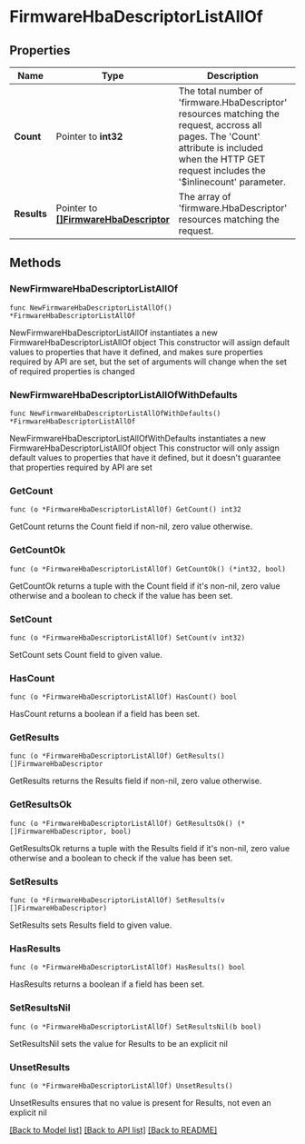 # FirmwareHbaDescriptorListAllOf

## Properties

Name | Type | Description | Notes
------------ | ------------- | ------------- | -------------
**Count** | Pointer to **int32** | The total number of &#39;firmware.HbaDescriptor&#39; resources matching the request, accross all pages. The &#39;Count&#39; attribute is included when the HTTP GET request includes the &#39;$inlinecount&#39; parameter. | [optional] 
**Results** | Pointer to [**[]FirmwareHbaDescriptor**](FirmwareHbaDescriptor.md) | The array of &#39;firmware.HbaDescriptor&#39; resources matching the request. | [optional] 

## Methods

### NewFirmwareHbaDescriptorListAllOf

`func NewFirmwareHbaDescriptorListAllOf() *FirmwareHbaDescriptorListAllOf`

NewFirmwareHbaDescriptorListAllOf instantiates a new FirmwareHbaDescriptorListAllOf object
This constructor will assign default values to properties that have it defined,
and makes sure properties required by API are set, but the set of arguments
will change when the set of required properties is changed

### NewFirmwareHbaDescriptorListAllOfWithDefaults

`func NewFirmwareHbaDescriptorListAllOfWithDefaults() *FirmwareHbaDescriptorListAllOf`

NewFirmwareHbaDescriptorListAllOfWithDefaults instantiates a new FirmwareHbaDescriptorListAllOf object
This constructor will only assign default values to properties that have it defined,
but it doesn't guarantee that properties required by API are set

### GetCount

`func (o *FirmwareHbaDescriptorListAllOf) GetCount() int32`

GetCount returns the Count field if non-nil, zero value otherwise.

### GetCountOk

`func (o *FirmwareHbaDescriptorListAllOf) GetCountOk() (*int32, bool)`

GetCountOk returns a tuple with the Count field if it's non-nil, zero value otherwise
and a boolean to check if the value has been set.

### SetCount

`func (o *FirmwareHbaDescriptorListAllOf) SetCount(v int32)`

SetCount sets Count field to given value.

### HasCount

`func (o *FirmwareHbaDescriptorListAllOf) HasCount() bool`

HasCount returns a boolean if a field has been set.

### GetResults

`func (o *FirmwareHbaDescriptorListAllOf) GetResults() []FirmwareHbaDescriptor`

GetResults returns the Results field if non-nil, zero value otherwise.

### GetResultsOk

`func (o *FirmwareHbaDescriptorListAllOf) GetResultsOk() (*[]FirmwareHbaDescriptor, bool)`

GetResultsOk returns a tuple with the Results field if it's non-nil, zero value otherwise
and a boolean to check if the value has been set.

### SetResults

`func (o *FirmwareHbaDescriptorListAllOf) SetResults(v []FirmwareHbaDescriptor)`

SetResults sets Results field to given value.

### HasResults

`func (o *FirmwareHbaDescriptorListAllOf) HasResults() bool`

HasResults returns a boolean if a field has been set.

### SetResultsNil

`func (o *FirmwareHbaDescriptorListAllOf) SetResultsNil(b bool)`

 SetResultsNil sets the value for Results to be an explicit nil

### UnsetResults
`func (o *FirmwareHbaDescriptorListAllOf) UnsetResults()`

UnsetResults ensures that no value is present for Results, not even an explicit nil

[[Back to Model list]](../README.md#documentation-for-models) [[Back to API list]](../README.md#documentation-for-api-endpoints) [[Back to README]](../README.md)


